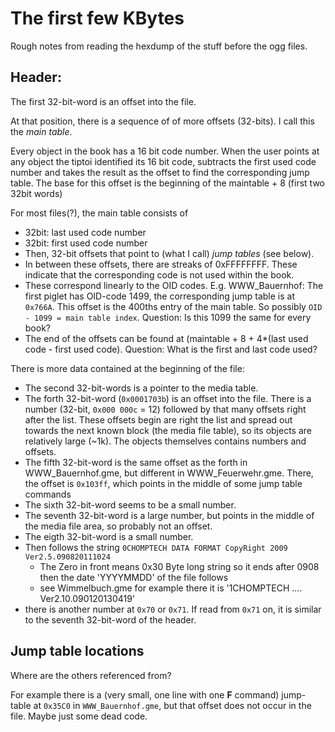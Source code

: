 The first few KBytes
====================

Rough notes from reading the hexdump of the stuff before the ogg files.

Header:
-------

The first 32-bit-word is an offset into the file.

At that position, there is a sequence of of more offsets (32-bits). I call this the *main table*.

Every object in the book has a 16 bit code number. When the user points at any object the tiptoi identified its 16 bit code, subtracts the first used code number and takes the result as the offset to find the corresponding jump table. The base for this offset is the beginning of the maintable + 8 (first two 32bit words)

For most files(?), the main table consists of
 * 32bit: last used code number
 * 32bit: first used code number
 * Then, 32-bit offsets that point to (what I call) *jump tables* (see below).
 * In between these offsets, there are streaks of 0xFFFFFFFF. These indicate that the corresponding code is not used within the book.
 * These correspond linearly to the OID codes.
   E.g. WWW_Bauernhof: The first piglet has OID-code 1499, the corresponding
   jump table is at `0x766A`. This offset is the 400ths entry of the main table. So possibly `OID - 1099 = main table index`. Question: Is this 1099 the same for every book?
 * The end of the offsets can be found at (maintable + 8 + 4*(last used code - first used code). Question: What is the first and last code used?

There is more data contained at the beginning of the file:
 * The second 32-bit-words is a pointer to the media table.
 * The forth 32-bit-word (`0x0001703b`) is an offset into the file. There is a
   number (32-bit, `0x000 000c` = 12) followed by that many offsets right after
   the list. These offsets begin are right the list and spread out towards the
   next known block (the media file table), so its objects are relatively large
   (~1k). The objects themselves contains numbers and offsets.
 * The fifth 32-bit-word is the same offset as the forth in WWW_Bauernhof.gme,
   but different in WWW_Feuerwehr.gme. There, the offset is `0x103ff`, which
   points in the middle of some jump table commands
 * The sixth 32-bit-word seems to be a small number.
 * The seventh 32-bit-word is a large number, but points in the middle of the
   media file area, so probably not an offset.
 * The eigth 32-bit-word is a small number.
 * Then follows the string `0CHOMPTECH DATA FORMAT CopyRight 2009 Ver2.5.090820111024`
   - The Zero in front means 0x30 Byte long string so it ends after 0908 then the date 'YYYYMMDD' of the file follows
   - see Wimmelbuch.gme for example there it is '1CHOMPTECH .... Ver2.10.090120130419'
 * there is another number at `0x70` or `0x71`. If read from `0x71` on, it is similar to the seventh 32-bit-word of the header.

Jump table locations
--------------------

Where are the others referenced from?

For example there is a (very small, one line with one **F** command) jump-table at `0x35C0` in `WWW_Bauernhof.gme`, but that offset does not occur in the file. Maybe just some dead code.
